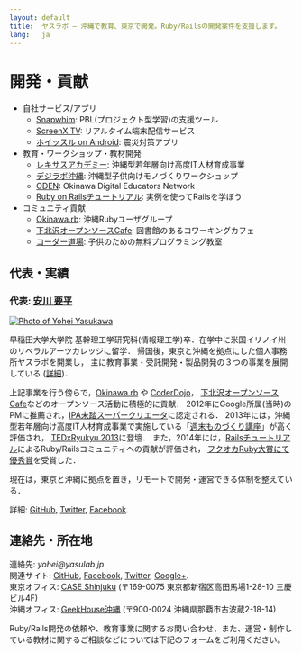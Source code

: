 ```yaml
---
layout: default
title:  ヤスラボ – 沖縄で教育、東京で開発。Ruby/Railsの開発案件を支援します。
lang:   ja
---
```



開発・貢献
==========

- 自社サービス/アプリ
   - [Snapwhim](http://www.snapwhim.com/): PBL(プロジェクト型学習)の支援ツール
   - [ScreenX TV](http://screenx.tv/): リアルタイム端末配信サービス
   - [ホイッスル on Android](https://play.google.com/store/apps/details?id=org.sorarier.whistle): 震災対策アプリ
- 教育・ワークショップ・教材開発
   - [レキサスアカデミー](http://academy.lexues.co.jp/): 沖縄型若年層向け高度IT人材育成事業
   - [デジラボ沖縄](http://digilab.drupalgardens.com/): 沖縄型子供向けモノづくりワークショップ
   - [ODEN](https://sites.google.com/site/okidigedunet/home): Okinawa Digital Educators Network
   - [Ruby on Railsチュートリアル](http://railstutorial.jp): 実例を使ってRailsを学ぼう
- コミュニティ貢献
   - [Okinawa.rb](https://www.facebook.com/groups/okinawarb/): 沖縄Rubyユーザグループ
   - [下北沢オープンソースCafe](http://osscafe.net/): 図書館のあるコワーキングカフェ
   - [コーダー道場](http://coderdojo.jp/): 子供のための無料プログラミング教室

## 代表・実績

### 代表: [安川 要平](https://facebook.com/yasulab)

[![Photo of Yohei Yasukawa](https://dl.dropboxusercontent.com/u/2819285/self_osscafe_without_text_300x300.png)](http://facebook.com/yasulab)

早稲田大学大学院 基幹理工学研究科(情報理工学)卒．在学中に米国イリノイ州のリベラルアーツカレッジに留学．
帰国後，東京と沖縄を拠点にした個人事務所ヤスラボを開業し，
主に教育事業・受託開発・製品開発の３つの事業を展開している ([詳細](https://www.linkedin.com/in/yasulab))．

上記事業を行う傍らで，[Okinawa.rb](https://www.facebook.com/groups/okinawarb/) や [CoderDojo](https://coderdojo.jp)，
[下北沢オープンソースCafe](http://osscafe.net/)などのオープンソース活動に積極的に貢献．
2012年にGoogle所属(当時)のPMに推薦され，[IPA未踏スーパークリエータ](http://www.ipa.go.jp/jinzai/mitou/kinkyou/creator.html)に認定される．
2013年には，沖縄型若年層向け高度IT人材育成事業で実施している「[週末ものづくり講座](http://academy.lexues.co.jp/seminar/making.php)」が高く評価され，
[TEDxRyukyu 2013](https://www.facebook.com/media/set/?set=a.10151746335815869.1073741827.715330868&type=1&l=348760b95c)に登壇．
また，2014年には，[Railsチュートリアル](http://railstutorial.jp/)によるRuby/Railsコミュニティへの貢献が評価され，
[フクオカRuby大賞にて優秀賞](http://www.digitalfukuoka.jp/topics/28)を受賞した．

現在は，東京と沖縄に拠点を置き，リモートで開発・運営できる体制を整えている．

詳細: [GitHub](http://github.com/yasulab), [Twitter](https://twitter.com/yasulab), [Facebook](https://facebook.com/yasulab/).

## 連絡先・所在地

連絡先: _yohei@yasulab.jp_   
関連サイト: 
[GitHub](https://github.com/yasslab), 
[Facebook](https://www.facebook.com/yasulab.jp), 
[Twitter](https://twitter.com/YassLab), 
[Google+](https://plus.google.com/+YasuLab).   
東京オフィス: [CASE Shinjuku](http://case-shinjuku.com/access/) (〒169-0075 東京都新宿区高田馬場1-28-10 三慶ビル4F)  
沖縄オフィス: [GeekHouse沖縄](http://text.geeoki.com/info) (〒900-0024 沖縄県那覇市古波蔵2-18-14)

Ruby/Rails開発の依頼や、教育事業に関するお問い合わせ、また、運営・制作している教材に関するご相談などについては下記のフォームをご利用ください。  
